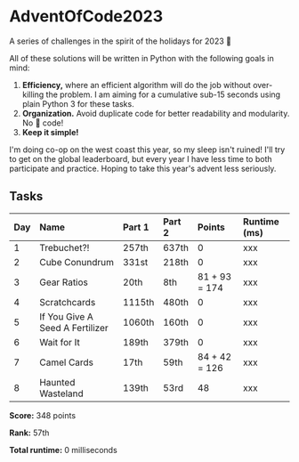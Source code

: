 # AdventOfCode2023
A series of challenges in the spirit of the holidays for 2023 🎄

All of these solutions will be written in Python with the following goals in mind:
1. __Efficiency,__ where an efficient algorithm will do the job without over-killing the problem. I am aiming for a cumulative sub-15 seconds using plain Python 3 for these tasks.
2. __Organization.__ Avoid duplicate code for better readability and modularity. No 🍝 code!
3. __Keep it simple!__

I'm doing co-op on the west coast this year, so my sleep isn't ruined! I'll try to get on the global leaderboard, but every year I have less time to both participate and practice. Hoping to take this year's advent less seriously. 

## Tasks

| Day | Name                               | Part 1 | Part 2 | Points        | Runtime (ms) |
| --- | :--------------------------------- |:------ |:------ | :------------ | :----------- |
| 1   | Trebuchet?!                        | 257th  | 637th  | 0             | xxx          |
| 2   | Cube Conundrum                     | 331st  | 218th  | 0             | xxx          |
| 3   | Gear Ratios                        | 20th   | 8th    | 81 + 93 = 174 | xxx          |
| 4   | Scratchcards                       | 1115th | 480th  | 0             | xxx          |
| 5   | If You Give A Seed A Fertilizer    | 1060th | 160th  | 0             | xxx          |
| 6   | Wait for It                        | 189th  | 379th  | 0             | xxx          |
| 7   | Camel Cards                        | 17th   | 59th   | 84 + 42 = 126 | xxx          |
| 8   | Haunted Wasteland                  | 139th  | 53rd   | 48            | xxx          |


__Score:__ 348 points

__Rank:__ 57th

__Total runtime:__ 0 milliseconds
